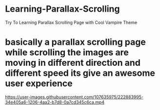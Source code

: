 # Learning-Parallax-Scrolling
Try To Learning Parallax Scrolling Page with Cool Vampire Theme

# basically a parallax scrolling page while scrolling the images are moving in different direction and different speed its give an awesome user experience

https://user-images.githubusercontent.com/107635975/222883995-34e405a6-1206-4aa2-b7d8-0a7cd345c6ca.mp4
